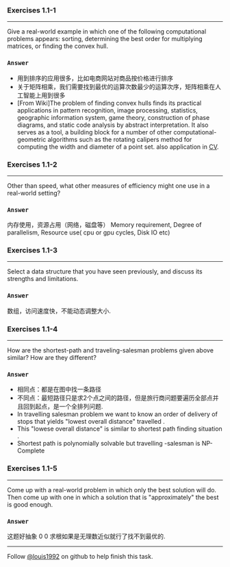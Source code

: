 ### Exercises 1.1-1
***
Give a real-world example in which one of the following computational problems appears: sorting, determining the best order for multiplying matrices, or finding the convex hull.

### `Answer`
* 用到排序的应用很多，比如电商网站对商品按价格进行排序
* 关于矩阵相乘，我们需要找到最优的运算次数最少的运算次序，矩阵相乘在人工智能上用到很多
* [From Wiki]The problem of finding convex hulls finds its practical applications in pattern recognition, image processing, statistics, geographic information system, game theory, construction of phase diagrams, and static code analysis by abstract interpretation. It also serves as a tool, a building block for a number of other computational-geometric algorithms such as the rotating calipers method for computing the width and diameter of a point set. also application in [CV](http://docs.opencv.org/doc/tutorials/imgproc/shapedescriptors/hull/hull.html).


### Exercises 1.1-2
***
Other than speed, what other measures of efficiency might one use in a real-world setting?

### `Answer`
内存使用，资源占用（网络，磁盘等）
Memory requirement, Degree of parallelism, Resource use( cpu or gpu cycles, Disk IO etc)


### Exercises 1.1-3
***
Select a data structure that you have seen previously, and discuss its strengths and limitations.

### `Answer`
数组，访问速度快，不能动态调整大小.

### Exercises 1.1-4
***
How are the shortest-path and traveling-salesman problems given above similar? How are they different?

### `Answer`
* 相同点：都是在图中找一条路径
* 不同点：最短路径只是求2个点之间的路径，但是旅行商问题要遍历全部点并且回到起点，是一个全排列问题.
* In travelling salesman problem we want to know an order of delivery of stops that yields "lowest overall distance" travelled .
* This "lowese overall distance" is similar to shortest path finding situation .
* Shortest path is polynomially solvable but travelling -salesman is NP-Complete

### Exercises 1.1-5
***
Come up with a real-world problem in which only the best solution will do. Then come up with one in which a solution that is "approximately" the best is good enough.

### `Answer`
这题好抽象 0 0   求根如果是无理数近似就行了找不到最优的. 




***
Follow [@louis1992](https://github.com/gzc) on github to help finish this task.

